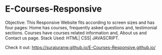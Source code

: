 # E-Courses-Responsive
Objective: This Responsive Website fits according to screen sizes and has four pages: Home has courses, frequently asked questions and, testimonial sections.
Courses have courses related information and, About us and Contact us page.
Stack Used: HTML| CSS| JAVASCRIPT.

Check it out: https://surajuranw.github.io/E-Courses-Responsive.github.io/

